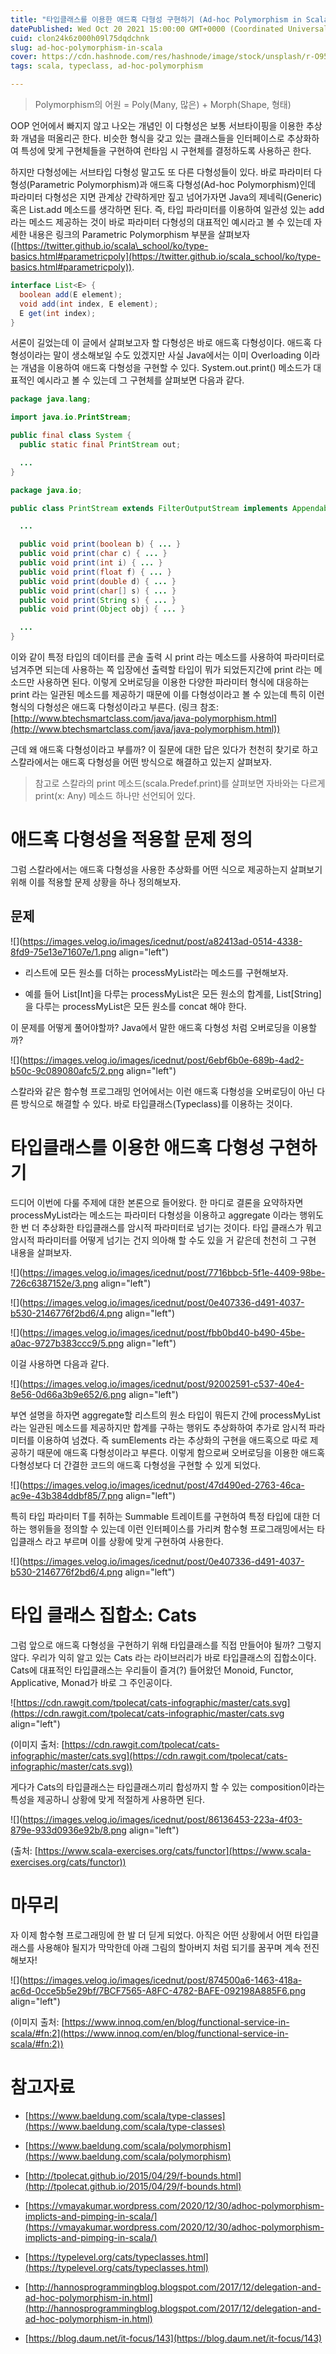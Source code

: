 ```yaml
---
title: "타입클래스를 이용한 애드혹 다형성 구현하기 (Ad-hoc Polymorphism in Scala)"
datePublished: Wed Oct 20 2021 15:00:00 GMT+0000 (Coordinated Universal Time)
cuid: clon24k6z000h09l75dqdchnk
slug: ad-hoc-polymorphism-in-scala
cover: https://cdn.hashnode.com/res/hashnode/image/stock/unsplash/r-O95aZ6wvI/upload/12bd1ab0e00081b8bcc39a97ee132887.jpeg
tags: scala, typeclass, ad-hoc-polymorphism

---
```


> Polymorphism의 어원 = Poly(Many, 많은) + Morph(Shape, 형태)

OOP 언어에서 빠지지 않고 나오는 개념인 이 다형성은 보통 서브타이핑을 이용한 추상화 개념을 떠올리곤 한다. 비슷한 형식을 갖고 있는 클래스들을 인터페이스로 추상화하여 특성에 맞게 구현체들을 구현하여 런타임 시 구현체를 결정하도록 사용하곤 한다.

하지만 다형성에는 서브타입 다형성 말고도 또 다른 다형성들이 있다. 바로 파라미터 다형성(Parametric Polymorphism)과 애드혹 다형성(Ad-hoc Polymorphism)인데 파라미터 다형성은 지면 관계상 간략하게만 짚고 넘어가자면 Java의 제네릭(Generic) 혹은 List.add 메소드를 생각하면 된다. 즉, 타입 파라미터를 이용하여 일관성 있는 add 라는 메소드 제공하는 것이 바로 파라미터 다형성의 대표적인 예시라고 볼 수 있는데 자세한 내용은 링크의 Parametric Polymorphism 부분을 살펴보자([https://twitter.github.io/scala\_school/ko/type-basics.html#parametricpoly](https://twitter.github.io/scala_school/ko/type-basics.html#parametricpoly)).

```java
interface List<E> {
  boolean add(E element);
  void add(int index, E element);
  E get(int index);
}
```

서론이 길었는데 이 글에서 살펴보고자 할 다형성은 바로 애드혹 다형성이다. 애드혹 다형성이라는 말이 생소해보일 수도 있겠지만 사실 Java에서는 이미 Overloading 이라는 개념을 이용하여 애드혹 다형성을 구현할 수 있다. System.out.print() 메소드가 대표적인 예시라고 볼 수 있는데 그 구현체를 살펴보면 다음과 같다.

```java
package java.lang;

import java.io.PrintStream;

public final class System {
  public static final PrintStream out;

  ...
}
```

```java
package java.io;

public class PrintStream extends FilterOutputStream implements Appendable, Closable {

  ...

  public void print(boolean b) { ... }
  public void print(char c) { ... }
  public void print(int i) { ... }
  public void print(float f) { ... }
  public void print(double d) { ... }
  public void print(char[] s) { ... }
  public void print(String s) { ... }
  public void print(Object obj) { ... }

  ...
}
```

이와 같이 특정 타입의 데이터를 콘솔 출력 시 print 라는 메소드를 사용하여 파라미터로 넘겨주면 되는데 사용하는 쪽 입장에선 출력할 타입이 뭐가 되었든지간에 print 라는 메소드만 사용하면 된다. 이렇게 오버로딩을 이용한 다양한 파라미터 형식에 대응하는 print 라는 일관된 메소드를 제공하기 때문에 이를 다형성이라고 볼 수 있는데 특히 이런 형식의 다형성은 애드혹 다형성이라고 부른다. (링크 참조: [http://www.btechsmartclass.com/java/java-polymorphism.html](http://www.btechsmartclass.com/java/java-polymorphism.html))

근데 왜 애드혹 다형성이라고 부를까? 이 질문에 대한 답은 있다가 천천히 찾기로 하고 스칼라에서는 애드혹 다형성을 어떤 방식으로 해결하고 있는지 살펴보자.

> 참고로 스칼라의 print 메소드(scala.Predef.print)를 살펴보면 자바와는 다르게 print(x: Any) 메소드 하나만 선언되어 있다.

# 애드혹 다형성을 적용할 문제 정의

그럼 스칼라에서는 애드혹 다형성을 사용한 추상화를 어떤 식으로 제공하는지 살펴보기 위해 이를 적용할 문제 상황을 하나 정의해보자.

## 문제

![](https://images.velog.io/images/icednut/post/a82413ad-0514-4338-8fd9-75e13e71607e/1.png align="left")

* 리스트에 모든 원소를 더하는 processMyList라는 메소드를 구현해보자.
    
* 예를 들어 List\[Int\]을 다루는 processMyList은 모든 원소의 합계를, List\[String\]을 다루는 processMyList은 모든 원소를 concat 해야 한다.
    

이 문제를 어떻게 풀어야할까? Java에서 말한 애드혹 다형성 처럼 오버로딩을 이용할까?

![](https://images.velog.io/images/icednut/post/6ebf6b0e-689b-4ad2-b50c-9c089080afc5/2.png align="left")

스칼라와 같은 함수형 프로그래밍 언어에서는 이런 애드혹 다형성을 오버로딩이 아닌 다른 방식으로 해결할 수 있다. 바로 타입클래스(Typeclass)를 이용하는 것이다.

# 타입클래스를 이용한 애드혹 다형성 구현하기

드디어 이번에 다룰 주제에 대한 본론으로 들어왔다. 한 마디로 결론을 요약하자면 processMyList라는 메소드는 파라미터 다형성을 이용하고 aggregate 이라는 행위도 한 번 더 추상화한 타입클래스를 암시적 파라미터로 넘기는 것이다. 타입 클래스가 뭐고 암시적 파라미터를 어떻게 넘기는 건지 의아해 할 수도 있을 거 같은데 천천히 그 구현 내용을 살펴보자.

![](https://images.velog.io/images/icednut/post/7716bbcb-5f1e-4409-98be-726c6387152e/3.png align="left")

![](https://images.velog.io/images/icednut/post/0e407336-d491-4037-b530-2146776f2bd6/4.png align="left")

![](https://images.velog.io/images/icednut/post/fbb0bd40-b490-45be-a0ac-9727b383ccc9/5.png align="left")

이걸 사용하면 다음과 같다.

![](https://images.velog.io/images/icednut/post/92002591-c537-40e4-8e56-0d66a3b9e652/6.png align="left")

부연 설명을 하자면 aggregate할 리스트의 원소 타입이 뭐든지 간에 processMyList라는 일관된 메소드를 제공하지만 합계를 구하는 행위도 추상화하여 추가로 암시적 파라미터를 이용하여 넘겼다. 즉 sumElements 라는 추상화의 구현을 애드혹으로 따로 제공하기 때문에 애드혹 다형성이라고 부른다. 이렇게 함으로써 오버로딩을 이용한 애드혹 다형성보다 더 간결한 코드의 애드혹 다형성을 구현할 수 있게 되었다.

![](https://images.velog.io/images/icednut/post/47d490ed-2763-46ca-ac9e-43b384ddbf85/7.png align="left")

특히 타입 파라미터 T를 취하는 Summable 트레이트를 구현하여 특정 타입에 대한 더하는 행위들을 정의할 수 있는데 이런 인터페이스를 가리켜 함수형 프로그래밍에서는 타입클래스 라고 부르며 이를 상황에 맞게 구현하여 사용한다.

![](https://images.velog.io/images/icednut/post/0e407336-d491-4037-b530-2146776f2bd6/4.png align="left")

# 타입 클래스 집합소: Cats

그럼 앞으로 애드혹 다형성을 구현하기 위해 타입클래스를 직접 만들어야 될까? 그렇지 않다. 우리가 익히 알고 있는 Cats 라는 라이브러리가 바로 타입클래스의 집합소이다. Cats에 대표적인 타입클래스는 우리들이 즐겨(?) 들어왔던 Monoid, Functor, Applicative, Monad가 바로 그 주인공이다.

![https://cdn.rawgit.com/tpolecat/cats-infographic/master/cats.svg](https://cdn.rawgit.com/tpolecat/cats-infographic/master/cats.svg align="left")

(이미지 출처: [https://cdn.rawgit.com/tpolecat/cats-infographic/master/cats.svg](https://cdn.rawgit.com/tpolecat/cats-infographic/master/cats.svg))

게다가 Cats의 타입클래스는 타입클래스끼리 합성까지 할 수 있는 composition이라는 특성을 제공하니 상황에 맞게 적절하게 사용하면 된다.

![](https://images.velog.io/images/icednut/post/86136453-223a-4f03-879e-933d0936e92b/8.png align="left")

(출처: [https://www.scala-exercises.org/cats/functor](https://www.scala-exercises.org/cats/functor))

# 마무리

자 이제 함수형 프로그래밍에 한 발 더 딛게 되었다. 아직은 어떤 상황에서 어떤 타입클래스를 사용해야 될지가 막막한데 아래 그림의 할아버지 처럼 되기를 꿈꾸며 계속 전진해보자!

![](https://images.velog.io/images/icednut/post/874500a6-1463-418a-ac6d-0cce5b5e29bf/7BCF7565-A8FC-4782-BAFE-092198A885F6.png align="left")

(이미지 출처: [https://www.innoq.com/en/blog/functional-service-in-scala/#fn:2](https://www.innoq.com/en/blog/functional-service-in-scala/#fn:2))

# 참고자료

* [https://www.baeldung.com/scala/type-classes](https://www.baeldung.com/scala/type-classes)
    
* [https://www.baeldung.com/scala/polymorphism](https://www.baeldung.com/scala/polymorphism)
    
* [http://tpolecat.github.io/2015/04/29/f-bounds.html](http://tpolecat.github.io/2015/04/29/f-bounds.html)
    
* [https://vmayakumar.wordpress.com/2020/12/30/adhoc-polymorphism-implicts-and-pimping-in-scala/](https://vmayakumar.wordpress.com/2020/12/30/adhoc-polymorphism-implicts-and-pimping-in-scala/)
    
* [https://typelevel.org/cats/typeclasses.html](https://typelevel.org/cats/typeclasses.html)
    
* [http://hannosprogrammingblog.blogspot.com/2017/12/delegation-and-ad-hoc-polymorphism-in.html](http://hannosprogrammingblog.blogspot.com/2017/12/delegation-and-ad-hoc-polymorphism-in.html)
    
* [https://blog.daum.net/it-focus/143](https://blog.daum.net/it-focus/143)